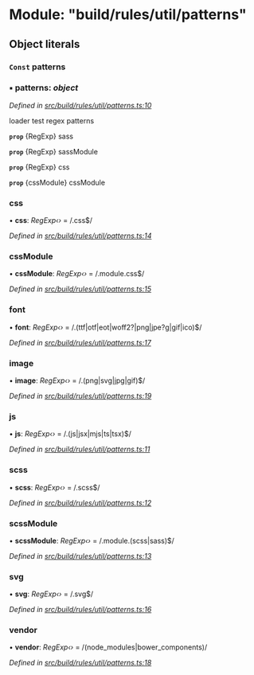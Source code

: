 # Module: "build/rules/util/patterns"

## Object literals

### `Const` patterns

### ▪ **patterns**: *object*

*Defined in [src/build/rules/util/patterns.ts:10](https://github.com/roots/bud-support/blob/bd00b72/src/build/rules/util/patterns.ts#L10)*

loader test regex patterns

**`prop`** {RegExp} sass

**`prop`** {RegExp} sassModule

**`prop`** {RegExp} css

**`prop`** {cssModule} cssModule

###  css

• **css**: *RegExp‹›* = /\.css$/

*Defined in [src/build/rules/util/patterns.ts:14](https://github.com/roots/bud-support/blob/bd00b72/src/build/rules/util/patterns.ts#L14)*

###  cssModule

• **cssModule**: *RegExp‹›* = /\.module\.css$/

*Defined in [src/build/rules/util/patterns.ts:15](https://github.com/roots/bud-support/blob/bd00b72/src/build/rules/util/patterns.ts#L15)*

###  font

• **font**: *RegExp‹›* = /\.(ttf|otf|eot|woff2?|png|jpe?g|gif|ico)$/

*Defined in [src/build/rules/util/patterns.ts:17](https://github.com/roots/bud-support/blob/bd00b72/src/build/rules/util/patterns.ts#L17)*

###  image

• **image**: *RegExp‹›* = /\.(png|svg|jpg|gif)$/

*Defined in [src/build/rules/util/patterns.ts:19](https://github.com/roots/bud-support/blob/bd00b72/src/build/rules/util/patterns.ts#L19)*

###  js

• **js**: *RegExp‹›* = /\.(js|jsx|mjs|ts|tsx)$/

*Defined in [src/build/rules/util/patterns.ts:11](https://github.com/roots/bud-support/blob/bd00b72/src/build/rules/util/patterns.ts#L11)*

###  scss

• **scss**: *RegExp‹›* = /\.scss$/

*Defined in [src/build/rules/util/patterns.ts:12](https://github.com/roots/bud-support/blob/bd00b72/src/build/rules/util/patterns.ts#L12)*

###  scssModule

• **scssModule**: *RegExp‹›* = /\.module\.(scss|sass)$/

*Defined in [src/build/rules/util/patterns.ts:13](https://github.com/roots/bud-support/blob/bd00b72/src/build/rules/util/patterns.ts#L13)*

###  svg

• **svg**: *RegExp‹›* = /\.svg$/

*Defined in [src/build/rules/util/patterns.ts:16](https://github.com/roots/bud-support/blob/bd00b72/src/build/rules/util/patterns.ts#L16)*

###  vendor

• **vendor**: *RegExp‹›* = /(node_modules|bower_components)/

*Defined in [src/build/rules/util/patterns.ts:18](https://github.com/roots/bud-support/blob/bd00b72/src/build/rules/util/patterns.ts#L18)*
